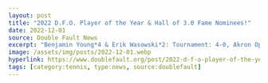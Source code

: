```yaml
---
layout: post
title: "2022 D.F.O. Player of the Year & Hall of 3.0 Fame Nominees!"
date: 2022-12-01
source: Double Fault News
excerpt: "Benjamin Young*4 & Erik Wasowski*2: Tournament: 4-0, Akron Open Doubles Champions (4-0). Key Matches: Defeated one-time Doubles Team of the Year Ron Novak and William Fox in opening round of Akron Open. Overall: 4-0"
image: /assets/img/posts/2022-12-01.webp
hyperlink: https://www.doublefault.org/post/2022-d-f-o-player-of-the-year-hall-of-3-0-fame-nominees
tags: [category:tennis, type:news, source:doublefault]
---
```

